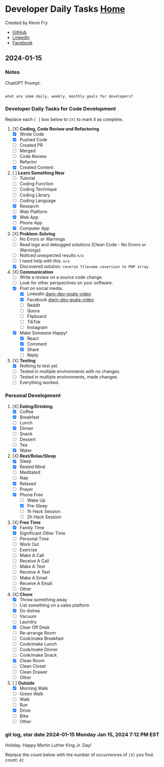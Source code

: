 # Developer Daily Tasks [Home](https://github.com/kevinfry/dev-advancement)
Created by Kevin Fry
- [GitHub](https://github.com/kevinfry)
- [LinkedIn](https://www.linkedin.com/in/kevinjfry/)
- [Facebook](https://www.facebook.com/kevinjfry)

## 2024-01-15
### Notes
ChatGPT Prompt:
```text

what are some daily, weekly, monthly goals for developers?

```
### Developer Daily Tasks for Code Development
Replace each `[ ]` box below to `[X]` to mark it as complete.

1. [X] **Coding, Code Review and Refactoring**
    - [X] Wrote Code
    - [X] Pushed Code
    - [ ] Created PR
    - [ ] Merged
    - [ ] Code Review
    - [ ] Refactor
    - [X] Created Content

2. [ ] **Learn Something New**
    - [ ] Tutorial
    - [ ] Coding Function
    - [ ] Coding Technique
    - [ ] Coding Library
    - [ ] Coding Language
    - [X] Research
    - [ ] Web Platform
    - [X] Web App
    - [ ] Phone App
    - [X] Computer App

3. [X] **Problem-Solving**
    - [ ] No Errors or Warnings
    - [ ] Read logs and debugged solutions (Clean Code - No Errors or Warnings)
    - [ ] Noticed unexpected results ` n/a `
    - [ ] I need help with this: ` n/a `
    - [X] Discovered solution: `reverse filename coversion to PHP array`

4. [X] **Communication**
    - [ ] Write a review on a source code change.
    - [ ] Look for other perspectives on your software.
    - [X] Post on social media.
        - [X] LinkedIn [dwm-dev-goals-video](https://www.linkedin.com/posts/kevinjfry_developergoals-codingjourney-techcommunity-activity-7152738526986436608-Ojpr?utm_source=share&utm_medium=member_desktop)
        - [X] Facebook [dwm-dev-goals-video](https://www.facebook.com/kevinjfry/posts/pfbid02iHW3SgJKAvkgBL5Jz6V6wdgG9pY7B27ZJjFrPAAL5A8qGr4CEek4q6AjBM9v4wh4l?__cft__[0]=AZVTTSxA_1oMybLQL_iao2uzzs2N8EjOQ_RPDlzYYYAtSCisEPAwwRSvwwA-2x6BBpLSm_-7qifo_fxzOn2xiIRZMbjRx3yZOYu5KjyEYSBcudvqPbSpw3ZhhSD4QvoItjg8go5pN-VT6OuLNgF77vmnzntqYSaTRpKDTg1aOXE4Hw&__tn__=%2CO%2CP-R)
        - [ ] Reddit
        - [ ] Quora
        - [ ] Flipboard
        - [ ] TikTok
        - [ ] Instagram
    - [X] Make Someone Happy!
        - [X] React
        - [X] Comment
        - [X] Share
        - [ ] Reply

5. [X] **Testing**
    - [X] Nothing to test yet.
    - [ ] Tested in multiple environments with no changes.
    - [ ] Tested in multiple environments, made changes.
    - [ ] Everything worked.

### Personal Development
1. [X] **Eating/Drinking**
    - [X] Coffee
    - [X] Breakfast
    - [ ] Lunch
    - [X] Dinner
    - [ ] Snack
    - [ ] Dessert
    - [ ] Tea
    - [X] Water

2. [X] **Rest/Relax/Sleep**
    - [X] Sleep
    - [X] Rested Mind
    - [ ] Meditated
    - [ ] Nap
    - [X] Relaxed
    - [ ] Prayer
    - [X] Phone Free
        - [ ] Wake Up
        - [X] Pre-Sleep
        - [ ] 1h Hack Session
        - [ ] 2h Hack Session

3. [X] **Free Time**
    - [X] Family Time
    - [X] Significant Other Time
    - [ ] Personal Time
    - [ ] Work Out
    - [ ] Exercise
    - [ ] Make A Call
    - [ ] Receive A Call
    - [ ] Make A Text
    - [ ] Receive A Text
    - [ ] Make A Email
    - [ ] Receive A Email
    - [ ] Other

4. [X] **Chore**
    - [X] Throw something away
    - [ ] List something on a sales platform
    - [X] Do dishes
    - [ ] Vacuum
    - [ ] Laundry
    - [X] Clear Off Desk
    - [ ] Re-arrange Room
    - [ ] Cook/make Breakfast
    - [ ] Cook/make Lunch
    - [ ] Cook/make Dinner
    - [ ] Cook/make Snack
    - [X] Clean Room
    - [ ] Clean Closet
    - [ ] Clean Drawer
    - [ ] Other

5. [ ] **Outside**
    - [X] Morning Walk
    - [ ] Green Walk
    - [ ] Walk
    - [ ] Run
    - [X] Drive
    - [ ] Bike
    - [ ] Other

### git log, star date 2024-01-15 Monday Jan 15, 2024 7:12 PM EST

Holiday. Happy Martin Luther King Jr. Day!

Replace the count below with the number of occurrences of `[X]` you find.
count: `42`
